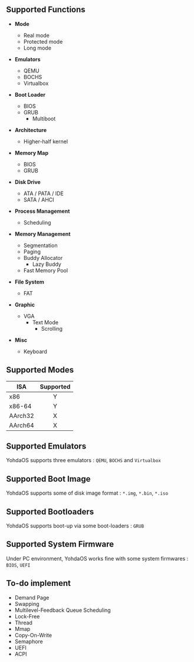 ## Supported Functions
* **Mode**
    * Real mode
    * Protected mode
    * Long mode

* **Emulators**
   * QEMU
   * BOCHS
   * Virtualbox
     
* **Boot Loader**
    * BIOS
    * GRUB
       * Multiboot
         
* **Architecture**
    * Higher-half kernel

* **Memory Map**
    * BIOS
    * GRUB

* **Disk Drive**
    * ATA / PATA / IDE
    * SATA / AHCI

* **Process Management**
    * Scheduling

* **Memory Management**
    * Segmentation
    * Paging
    * Buddy Allocator
       * Lazy Buddy   
    * Fast Memory Pool
      
* **File System**
  * FAT
    
* **Graphic**
  * VGA
     * Text Mode
        * Scrolling   

* **Misc**
   * Keyboard 
  
## Supported Modes

| ISA  | Supported |
| ------------- |:-------------:|
| x86      | Y     |
| x86-64      | Y     |
| AArch32 | X |
| AArch64 | X |

## Supported Emulators

YohdaOS supports three emulators : `QEMU`, `BOCHS` and `Virtualbox`


## Supported Boot Image
YohdaOS supports some of disk image format : `*.img`, `*.bin`, `*.iso`


## Supported Bootloaders

YohdaOS supports boot-up via some boot-loaders : `GRUB`

## Supported System Firmware
Under PC environment, YohdaOS works fine with some system firmwares  : `BIOS`, `UEFI`

## To-do implement
- Demand Page
- Swapping
- Multilevel-Feedback Queue Scheduling
- Lock-Free
- Thread
- Mmap
- Copy-On-Write
- Semaphore
- UEFI
- ACPI

